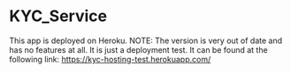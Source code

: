 # KYC_Service
This app is deployed on Heroku. NOTE: The version is very out of date and has no features at all. It is just a deployment test. It can be found at the following link: https://kyc-hosting-test.herokuapp.com/ 

